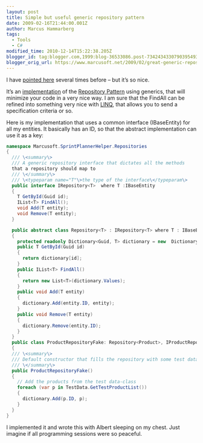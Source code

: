 ```yaml
---
layout: post
title: Simple but useful generic repository pattern
date: 2009-02-16T21:44:00.001Z
author: Marcus Hammarberg
tags:
  - Tools
  - C#
modified_time: 2010-12-14T15:22:38.205Z
blogger_id: tag:blogger.com,1999:blog-36533086.post-7342434330790395493
blogger_orig_url: https://www.marcusoft.net/2009/02/great-generic-repository-patter.html
---
```


I have [pointed here](http://blogs.hibernatingrhinos.com/nhibernate/archive/2008/10/08/the-repository-pattern.aspx) several times before – but it’s so nice.

It’s an [implementation](http://blogs.hibernatingrhinos.com/nhibernate/archive/2008/10/08/the-repository-pattern.aspx) of the [Repository Pattern](http://martinfowler.com/eaaCatalog/repository.html) using generics, that will minimize your code in a very nice way. I am sure that the FindAll can be refined into something very nice with [LINQ](http://msdn.microsoft.com/en-us/library/bb308959.aspx), that allows you to send a specification criteria or so.

Here is my implementation that uses a common interface (IBaseEntity) for all my entities. It basically has an ID, so that the abstract implementation can use it as a key:

```c#
namespace Marcusoft.SprintPlannerHelper.Repositories
{
  /// \<summary\>
  /// A generic repository interface that dictates all the methods
  that a repository should map to
  /// \</summary\>
  /// \<typeparam name="T"\>the type of the interface\</typeparam\>
  public interface IRepository<T>  where T :IBaseEntity
  {
    T GetById(Guid id);
    IList<T> FindAll();
    void Add(T entity);
    void Remove(T entity);
  }

  public abstract class Repository<T> : IRepository<T> where T : IBaseEntity
  {
    protected readonly Dictionary<Guid, T> dictionary = new  Dictionary<Guid, T>();
    public T GetById(Guid id)
    {
      return dictionary[id];
    }
    public IList<T> FindAll()
    {
      return new List<T>(dictionary.Values);
    }
    public void Add(T entity)
    {
      dictionary.Add(entity.ID, entity);
    }
    public void Remove(T entity)
    {
      dictionary.Remove(entity.ID);
    }
  }
  public class ProductRepositoryFake: Repository<Product>, IProductRepository
  {
  /// \<summary\>
  /// Default constructor that fills the repository with some test data
  /// \</summary\>
  public ProductRepositoryFake()
  {
    // Add the products from the test data-class
    foreach (var p in TestData.GetTestProductList())
    {
      dictionary.Add(p.ID, p);
    }
  }
}
```

I implemented it and wrote this with Albert sleeping on my chest. Just imagine if all programming sessions were so peaceful.
